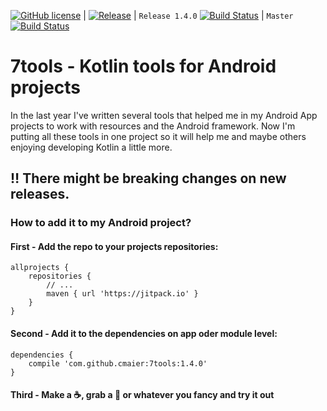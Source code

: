 [![GitHub license](https://img.shields.io/github/license/dcendents/android-maven-gradle-plugin.svg)](http://www.apache.org/licenses/LICENSE-2.0.html) |
[![Release](https://jitpack.io/v/cmaier/7tools.svg)](https://jitpack.io/#cmaier/7tools) |
`Release 1.4.0` [![Build Status](https://travis-ci.com/cmaier/7tools.svg?branch=1.4.0)](https://travis-ci.com/cmaier/7tools) |
`Master` [![Build Status](https://travis-ci.com/cmaier/7tools.svg?branch=master)](https://travis-ci.org/cmaier/7tools)

# 7tools - Kotlin tools for Android projects

In the last year I've written several tools that helped me in my Android App projects to work with resources and the Android framework. Now I'm putting all these tools in one project so it will help me and maybe others enjoying developing Kotlin a little more.

## :bangbang: There might be breaking changes on new releases.

### How to add it to my Android project?

#### First - Add the repo to your projects repositories:

```Gradle
allprojects {
    repositories {
        // ...
        maven { url 'https://jitpack.io' }
    }
}
```

#### Second - Add it to the dependencies on app oder module level:

```Gradle
dependencies {
    compile 'com.github.cmaier:7tools:1.4.0'
}
```

#### Third - Make a :coffee:, grab a :beer: or whatever you fancy and try it out
